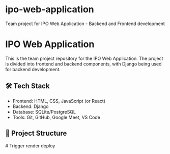 # ipo-web-application
Team project for IPO Web Application - Backend and Frontend development
# IPO Web Application

This is the team project repository for the IPO Web Application. The project is divided into frontend and backend components, with Django being used for backend development.

## 🛠️ Tech Stack

- Frontend: HTML, CSS, JavaScript (or React)
- Backend: Django
- Database: SQLite/PostgreSQL
- Tools: Git, GitHub, Google Meet, VS Code

## 📁 Project Structure

#   T r i g g e r   r e n d e r   d e p l o y  
 